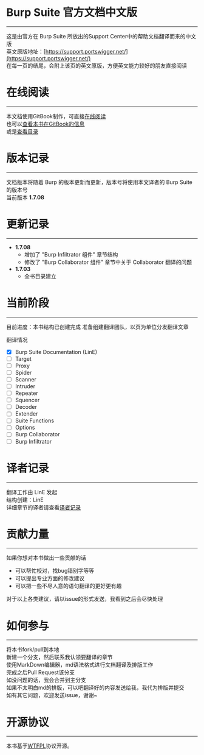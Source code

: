 # Burp Suite 官方文档中文版
-------------------------
这是由官方在 Burp Suite 所放出的Support Center中的帮助文档翻译而来的中文版  
英文原版地址：[https://support.portswigger.net/](https://support.portswigger.net/)  
在每一页的结尾，会附上该页的英文原版，方便英文能力较好的朋友直接阅读
# 在线阅读
---------
本文档使用GitBook制作，可直接[在线阅读](https://yw9381.gitbooks.io/burp_suite_doc_zh_cn/content/)   
也可以[查看本书在GitBook的信息](https://yw9381.gitbooks.io/burp_suite_doc_zh_cn/)  
或是[查看目录](Contents.md)

# 版本记录
---------
文档版本将随着 Burp 的版本更新而更新，版本号将使用本文译者的 Burp Suite 的版本号  
当前版本 **1.7.08**
# 更新记录
---------
- **1.7.08**
	- 增加了 "Burp Infiltrator 组件" 章节结构
	- 修改了 "Burp Collaborator 组件" 章节中关于 Collaborator 翻译的问题
- **1.7.03**
	- 全书目录建立

# 当前阶段
---------
目前进度：本书结构已创建完成
准备组建翻译团队，以页为单位分发翻译文章  

翻译情况

- [x] Burp Suite Documentation (LinE)
- [ ] Target
- [ ] Proxy
- [ ] Spider
- [ ] Scanner
- [ ] Intruder
- [ ] Repeater
- [ ] Squencer
- [ ] Decoder
- [ ] Extender
- [ ] Suite Functions
- [ ] Options
- [ ] Burp Collaborator
- [ ] Burp Infiltrator

# 译者记录
---------
翻译工作由 LinE 发起  
结构创建：LinE  
详细章节的译者请查看[译者记录](/Translate_Info.md)

# 贡献力量
---------
如果你想对本书做出一些贡献的话

- 可以帮忙校对，找bug错别字等等
- 可以提出专业方面的修改建议
- 可以把一些不尽人意的语句翻译的更好更有趣

对于以上各类建议，请以issue的形式发送，我看到之后会尽快处理

# 如何参与
---------
将本书fork/pull到本地  
新建一个分支，然后联系我认领要翻译的章节  
使用MarkDown编辑器，md语法格式进行文档翻译及排版工作  
完成之后Pull Request该分支  
如没问题的话，我会合并到主分支  
如果不太明白md的排版，可以吧翻译好的内容发送给我，我代为排版并提交  
如有其它问题，欢迎发送issue，谢谢~
# 开源协议
---------
本书基于[WTFPL](https://en.wikipedia.org/wiki/WTFPL)协议开源。
